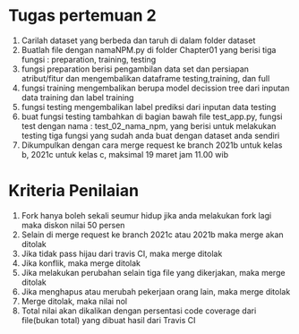 # Tugas pertemuan 2
1. Carilah dataset yang berbeda dan taruh di dalam folder dataset
2. Buatlah file dengan namaNPM.py di folder Chapter01 yang berisi tiga fungsi : preparation, training, testing
3. fungsi preparation berisi pengambilan data set dan persiapan atribut/fitur dan mengembalikan dataframe testing,training, dan full
4. fungsi training mengembalikan berupa model decission tree dari inputan data training dan label training
5. fungsi testing mengembalikan label prediksi dari inputan data testing 
6. buat fungsi testing tambahkan di bagian bawah file test_app.py, fungsi test dengan nama : test_02_nama_npm, yang berisi untuk melakukan testing tiga fungsi yang sudah anda buat dengan dataset anda sendiri
7. Dikumpulkan dengan cara merge request ke branch 2021b untuk kelas b, 2021c untuk kelas c, maksimal 19 maret jam 11.00 wib

# Kriteria Penilaian
1. Fork hanya boleh sekali seumur hidup jika anda melakukan fork lagi maka diskon nilai 50 persen
2. Selain di merge request ke branch 2021c atau 2021b maka merge akan ditolak
3. Jika tidak pass hijau dari travis CI, maka merge ditolak
4. Jika konflik, maka merge ditolak
5. Jika melakukan perubahan selain tiga file yang dikerjakan, maka merge ditolak
6. Jika menghapus atau merubah pekerjaan orang lain, maka merge ditolak
7. Merge ditolak, maka nilai nol
8. Total nilai akan dikalikan dengan persentasi code coverage dari file(bukan total) yang dibuat hasil dari Travis CI